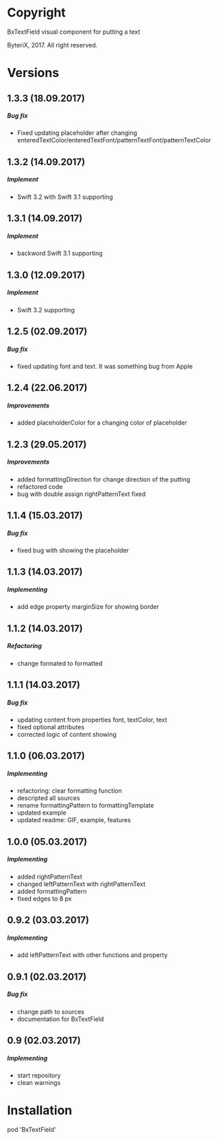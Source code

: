 # Copyright

BxTextField visual component for putting a text

ByteriX, 2017. All right reserved.

# Versions

## 1.3.3 (18.09.2017)
##### Bug fix
* Fixed updating placeholder after changing enteredTextColor/enteredTextFont/patternTextFont/patternTextColor

## 1.3.2 (14.09.2017)
##### Implement
* Swift 3.2 with Swift 3.1 supporting

## 1.3.1 (14.09.2017)
##### Implement
* backword Swift 3.1 supporting

## 1.3.0 (12.09.2017)
##### Implement
* Swift 3.2 supporting

## 1.2.5 (02.09.2017)
##### Bug fix
* fixed updating font and text. It was something bug from Apple

## 1.2.4 (22.06.2017)
##### Improvements
* added placeholderColor for a changing color of placeholder

## 1.2.3 (29.05.2017)
##### Improvements
* added formattingDirection for change direction of the putting
* refactored code
* bug with double assign rightPatternText fixed

## 1.1.4 (15.03.2017)
##### Bug fix
* fixed bug with showing the placeholder

## 1.1.3 (14.03.2017)
##### Implementing
* add edge property marginSize for showing border

## 1.1.2 (14.03.2017)
##### Refactoring
* change formated to formatted

## 1.1.1 (14.03.2017)
##### Bug fix
* updating content from properties font, textColor, text
* fixed optional attributes
* corrected logic of content showing

## 1.1.0 (06.03.2017)
##### Implementing
* refactoring: clear formatting function
* descripted all sources
* rename formattingPattern to formattingTemplate
* updated example
* updated readme: GIF, example, features

## 1.0.0 (05.03.2017)
##### Implementing
* added rightPatternText
* changed leftPatternText with rightPatternText
* added formattingPattern
* fixed edges to 8 px

## 0.9.2 (03.03.2017)
##### Implementing
* add leftPatternText with other functions and property

## 0.9.1 (02.03.2017)
##### Bug fix
* change path to sources
* documentation for BxTextField

## 0.9 (02.03.2017)
##### Implementing
* start repository
* clean warnings



# Installation

pod 'BxTextField'
